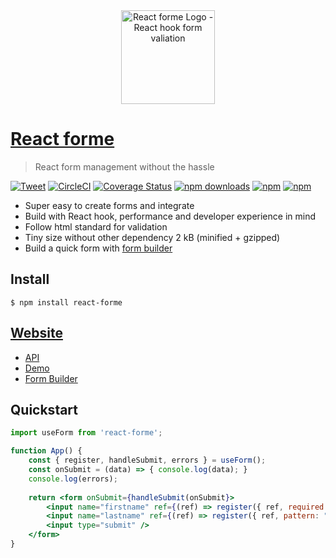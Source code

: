 <div  style="height: 150px" align="center"><a href="https://react-frome.now.sh"><img src="https://raw.githubusercontent.com/bluebill1049/react-forme/master/website/logo.png" alt="React forme Logo - React hook form valiation" width="150px" height="150px" /></a></div>

# [React forme](https://react-forme.now.sh)

> React form management without the hassle 

[![Tweet](https://img.shields.io/twitter/url/http/shields.io.svg?style=social)](https://twitter.com/intent/tweet?text=React+Forme&url=https://github.com/bluebill1049/react-forme)&nbsp;[![CircleCI](https://circleci.com/gh/bluebill1049/react-forme.svg?style=svg)](https://circleci.com/gh/bluebill1049/react-forme) [![Coverage Status](https://coveralls.io/repos/github/bluebill1049/react-forme/badge.svg?branch=master)](https://coveralls.io/github/bluebill1049/react-forme?branch=master) [![npm downloads](https://img.shields.io/npm/dm/react-forme.svg?style=flat-square)](https://www.npmjs.com/package/react-forme)
[![npm](https://img.shields.io/npm/dt/react-forme.svg?style=flat-square)](https://www.npmjs.com/package/react-forme)
[![npm](https://img.shields.io/npm/l/react-forme.svg?style=flat-square)](https://www.npmjs.com/package/react-lazyload-image)

- Super easy to create forms and integrate
- Build with React hook, performance and developer experience in mind
- Follow html standard for validation
- Tiny size without other dependency 2 kB (minified + gzipped)
- Build a quick form with [form builder](https://react-forme.now.sh/builder)

## Install

    $ npm install react-forme

## [Website](https://react-forme.now.sh/api)

- [API](https://react-forme.now.sh/api)
- [Demo](https://react-forme.now.sh)
- [Form Builder](https://react-simple-animate.now.sh/builder)

## Quickstart

```jsx
import useForm from 'react-forme';

function App() {
    const { register, handleSubmit, errors } = useForm();
    const onSubmit = (data) => { console.log(data); }
    console.log(errors);
    
    return <form onSubmit={handleSubmit(onSubmit}>
        <input name="firstname" ref={(ref) => register({ ref, required: true })} />
        <input name="lastname" ref={(ref) => register({ ref, pattern: "[a-z]{1,15}" })} />
        <input type="submit" />
    </form>
}

```
